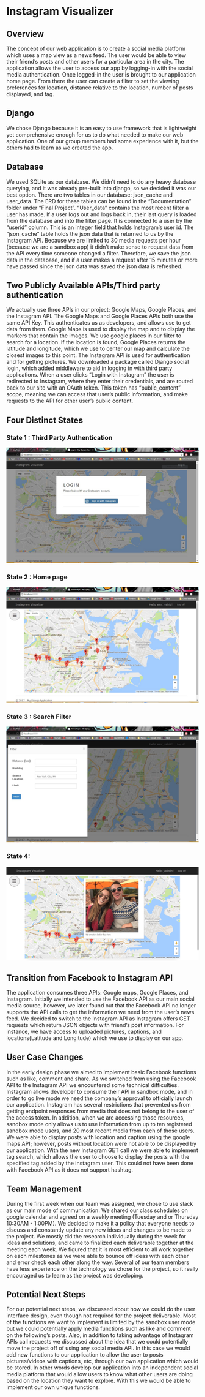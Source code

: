# Instagram Visualizer
## Overview
The concept of our web application is to create a social media platform which uses a map view as a news feed. The user would be able to view their friend’s posts and other users for a particular area in the city. The application allows the user to access our app by logging-in with the social media authentication. Once logged-in the user is brought to our application home page. From there the user can create a filter to set the viewing preferences for location, distance relative to the location, number of posts displayed, and tag.

## Django
We chose Django because it is an easy to use framework that is lightweight yet comprehensive enough for us to do what needed to make our web application. One of our group members had some experience with it, but the others had to learn as we created the app.

## Database
We used SQLite as our database. We didn’t need to do any heavy database querying, and it was already pre-built into django, so we decided it was our best option. There are two tables in our database: json_cache and user_data. The ERD for these tables can be found in the “Documentation” folder under “Final Project”. “User_data” contains the most recent filter a user has made. If a user logs out and logs back in, their last query is loaded from the database and into the filter page. It is connected to a user by the “userid” column. This is an integer field that holds Instagram’s user id. The “json_cache” table holds the json data that is returned to us by the Instagram API. Because we are limited to 30 media requests per hour (because we are a sandbox app) it didn’t make sense to request data from the API every time someone changed a filter. Therefore, we save the json data in the database, and if a user makes a request after 15 minutes or more have passed since the json data was saved the json data is refreshed.

## Two Publicly Available APIs/Third party authentication
We actually use three APIs in our project: Google Maps, Google Places, and the Instagram API. The Google Maps and Google Places APIs both use the same API Key. This authenticates us as developers, and allows use to get data from them. Google Maps is used to display the map and to display the markers that contain the images. We use google places in our filter to search for a location. If the location is found, Google Places returns the latitude and longitude, which we use to center our map and calculate the closest images to this point. 
	The Instagram API is used for authentication and for getting pictures. We downloaded a package called Django social login, which added middleware to aid in logging in with third party applications. When a user clicks “Login with Instagram” the user is redirected to Instagram, where they enter their credentials, and are routed back to our site with an OAuth token. This token has “public_content” scope, meaning we can access that user’s public information, and make requests to the API for other user’s public content.

## Four Distinct States
### State 1 : Third Party Authentication
![alt text](/img/State1.jpg)
### State 2 : Home page
![alt text](/img/State2.jpg)
### State 3 : Search Filter
![alt text](/img/State3.jpg)
### State 4: 
![alt text](/img/State4.jpg)
## Transition from Facebook to Instagram API
The application consumes three APIs: Google maps, Google Places, and Instagram. Initially we intended to use the Facebook API as our main social media source, however, we later found out that the Facebook API no longer supports the API calls to get the information we need from the user’s news feed. We decided to switch to the Instagram API as Instagram offers GET requests which return JSON objects with friend’s post information. For instance, we have access to uploaded pictures, captions, and locations(Latitude and Longitude) which we use to display on our app. 

## User Case Changes
In the early design phase we aimed to implement basic Facebook functions such as like, comment and share. As we switched from using the  Facebook API to the Instagram API we encountered some technical difficulties. Instagram allows developer to consume their API in sandbox mode, and in order to go live mode we need the company’s approval to officially launch our application. Instagram has several restrictions that prevented us from getting endpoint responses from media that does not belong to the user of the access token. In addition, when we are accessing those resources, sandbox mode only allows us to use information from up to ten registered sandbox mode users, and 20 most recent media from each of those users. 
	We were able to display posts with location and caption using the google maps API; however, posts without location were not able to be displayed by our application. 
	With the new Instagram GET call we were able to implement tag search, which allows the user to choose to display the posts with the specified tag added by the instagram user. This could not have been done with Facebook API as it does not support hashtag.

## Team Management
During the first week when our team was assigned, we chose to use slack as our main mode of communication. We shared our class schedules on google calendar and agreed on a weekly meeting (Tuesday and or Thursday 10:30AM - 1:00PM). We decided to make it a policy that everyone needs to discuss and constantly update any new ideas and changes to be made to the project. We mostly did the research individually during the week for ideas and solutions, and came to finalized each deliverable together at the meeting each week. We figured that it is most efficient to all work together on each milestones as we were able to bounce off ideas with each other and error check each other along the way. Several of our team members have less experience on the technology we chose for the project, so it really encouraged us to learn as the project was developing.

## Potential Next Steps
For our potential next steps, we discussed about how we could do the user interface design, even though not required for the project deliverable. Most of the functions we want to implement is limited by the sandbox user mode but we could potentially apply media functions such as like and comment on the following’s posts. 
	Also, in addition to taking advantage of Instagram APIs call requests we discussed about the idea that we could potentially move the project off of using any social media API. In this case we would add new functions to our application to allow the user to posts pictures/videos with captions, etc, through our own application which would be stored. In other words develop our application into an independent social media platform that would allow users to know what other users are doing based on the location they want to explore. With this we would be able to implement our own unique functions.


